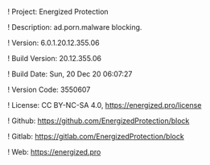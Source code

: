 ! Project: Energized Protection

! Description: ad.porn.malware blocking.

! Version: 6.0.1.20.12.355.06

! Build Version: 20.12.355.06

! Build Date: Sun, 20 Dec 20 06:07:27

! Version Code: 3550607

! License: CC BY-NC-SA 4.0, https://energized.pro/license

! Github: https://github.com/EnergizedProtection/block

! Gitlab: https://gitlab.com/EnergizedProtection/block


! Web: https://energized.pro
